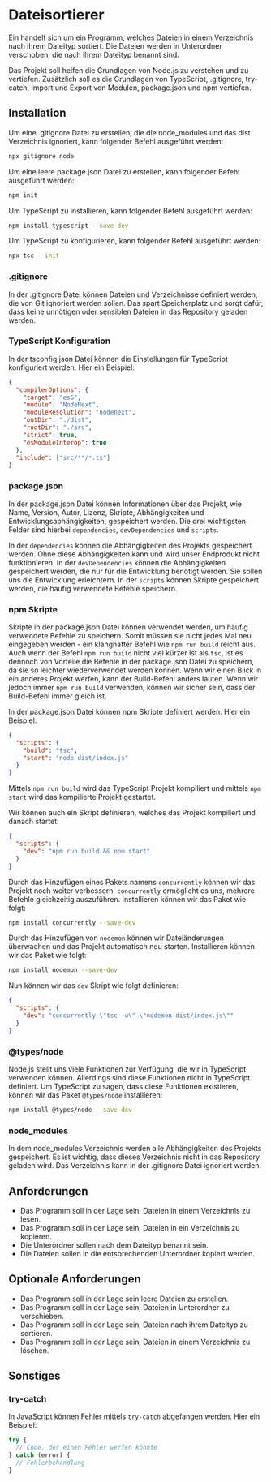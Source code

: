 # Dateisortierer

Ein handelt sich um ein Programm, welches Dateien in einem Verzeichnis nach ihrem Dateityp sortiert. Die Dateien werden in Unterordner verschoben, die nach ihrem Dateityp benannt sind.

Das Projekt soll helfen die Grundlagen von Node.js zu verstehen und zu vertiefen. Zusätzlich soll es die Grundlagen von TypeScript, .gitignore, try-catch, Import und Export von Modulen, package.json und npm vertiefen.

## Installation

Um eine .gitignore Datei zu erstellen, die die node_modules und das dist Verzeichnis ignoriert, kann folgender Befehl ausgeführt werden:

```bash
npx gitignore node
```

Um eine leere package.json Datei zu erstellen, kann folgender Befehl ausgeführt werden:

```bash
npm init
```

Um TypeScript zu installieren, kann folgender Befehl ausgeführt werden:

```bash
npm install typescript --save-dev
```

Um TypeScript zu konfigurieren, kann folgender Befehl ausgeführt werden:

```bash
npx tsc --init
```

### .gitignore

In der .gitignore Datei können Dateien und Verzeichnisse definiert werden, die von Git ignoriert werden sollen. Das spart Speicherplatz und sorgt dafür, dass keine unnötigen oder sensiblen Dateien in das Repository geladen werden.

### TypeScript Konfiguration

In der tsconfig.json Datei können die Einstellungen für TypeScript konfiguriert werden. Hier ein Beispiel:

```json
{
  "compilerOptions": {
    "target": "es6",
    "module": "NodeNext",
    "moduleResolution": "nodenext",
    "outDir": "./dist",
    "rootDir": "./src",
    "strict": true,
    "esModuleInterop": true
  },
  "include": ["src/**/*.ts"]
}
```

### package.json

In der package.json Datei können Informationen über das Projekt, wie Name, Version, Autor, Lizenz, Skripte, Abhängigkeiten und Entwicklungsabhängigkeiten, gespeichert werden. Die drei wichtigsten Felder sind hierbei `dependencies`, `devDependencies` und `scripts`.

In der `dependencies` können die Abhängigkeiten des Projekts gespeichert werden. Ohne diese Abhängigkeiten kann und wird unser Endprodukt nicht funktionieren.
In der `devDependencies` können die Abhängigkeiten gespeichert werden, die nur für die Entwicklung benötigt werden. Sie sollen uns die Entwicklung erleichtern.
In der `scripts` können Skripte gespeichert werden, die häufig verwendete Befehle speichern.

### npm Skripte

Skripte in der package.json Datei können verwendet werden, um häufig verwendete Befehle zu speichern. Somit müssen sie nicht jedes Mal neu eingegeben werden - ein klanghafter Befehl wie `npm run build` reicht aus.
Auch wenn der Befehl `npm run build` nicht viel kürzer ist als `tsc`, ist es dennoch von Vorteile die Befehle in der package.json Datei zu speichern, da sie so leichter wiederverwendet werden können. Wenn wir einen Blick in ein anderes Projekt werfen, kann der Build-Befehl anders lauten. Wenn wir jedoch immer `npm run build` verwenden, können wir sicher sein, dass der Build-Befehl immer gleich ist.

In der package.json Datei können npm Skripte definiert werden. Hier ein Beispiel:

```json
{
  "scripts": {
    "build": "tsc",
    "start": "node dist/index.js"
  }
}
```

Mittels `npm run build` wird das TypeScript Projekt kompiliert und mittels `npm start` wird das kompilierte Projekt gestartet.

Wir können auch ein Skript definieren, welches das Projekt kompiliert und danach startet:

```json
{
  "scripts": {
    "dev": "npm run build && npm start"
  }
}
```

Durch das Hinzufügen eines Pakets namens `concurrently` können wir das Projekt noch weiter verbessern. `concurrently` ermöglicht es uns, mehrere Befehle gleichzeitig auszuführen. Installieren können wir das Paket wie folgt:

```bash
npm install concurrently --save-dev
```

Durch das Hinzufügen von `nodemon` können wir Dateiänderungen überwachen und das Projekt automatisch neu starten. Installieren können wir das Paket wie folgt:

```bash
npm install nodemon --save-dev
```

Nun können wir das `dev` Skript wie folgt definieren:

```json
{
  "scripts": {
    "dev": "concurrently \"tsc -w\" \"nodemon dist/index.js\""
  }
}
```

### @types/node

Node.js stellt uns viele Funktionen zur Verfügung, die wir in TypeScript verwenden können. Allerdings sind diese Funktionen nicht in TypeScript definiert. Um TypeScript zu sagen, dass diese Funktionen existieren, können wir das Paket `@types/node` installieren:

```bash
npm install @types/node --save-dev
```

### node_modules

In dem node_modules Verzeichnis werden alle Abhängigkeiten des Projekts gespeichert. Es ist wichtig, dass dieses Verzeichnis nicht in das Repository geladen wird. Das Verzeichnis kann in der .gitignore Datei ignoriert werden.

## Anforderungen

- Das Programm soll in der Lage sein, Dateien in einem Verzeichnis zu lesen.
- Das Programm soll in der Lage sein, Dateien in ein Verzeichnis zu kopieren.
- Die Unterordner sollen nach dem Dateityp benannt sein.
- Die Dateien sollen in die entsprechenden Unterordner kopiert werden.

## Optionale Anforderungen

- Das Programm soll in der Lage sein leere Dateien zu erstellen.
- Das Programm soll in der Lage sein, Dateien in Unterordner zu verschieben.
- Das Programm soll in der Lage sein, Dateien nach ihrem Dateityp zu sortieren.
- Das Programm soll in der Lage sein, Dateien in einem Verzeichnis zu löschen.

## Sonstiges

### try-catch

In JavaScript können Fehler mittels `try-catch` abgefangen werden. Hier ein Beispiel:

```javascript
try {
  // Code, der einen Fehler werfen könnte
} catch (error) {
  // Fehlerbehandlung
}
```
